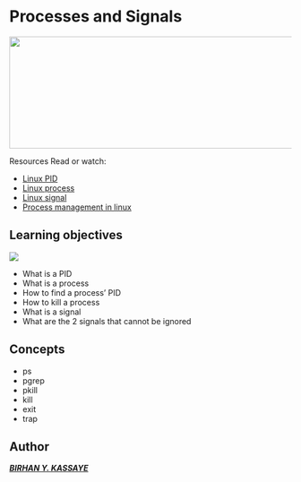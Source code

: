 # Processes and Signals

<img src="https://encrypted-tbn0.gstatic.com/images?q=tbn:ANd9GcTut5yErUeLO1rTf6pN2Rm0dVsyvhcUaR4JjQ&usqp=CAU" width="900" height="200">

Resources
Read or watch:

- [Linux PID](http://www.linfo.org/pid.html)
- [Linux process](https://www.thegeekstuff.com/2012/03/linux-processes-environment/)
- [Linux signal](educative.io/answers/what-are-linux-signals)
- [Process management in linux](https://www.digitalocean.com/community/tutorials/process-management-in-linux)

## Learning objectives

<img src="https://encrypted-tbn0.gstatic.com/images?q=tbn:ANd9GcS2IGNY1510ti20qyQrUxMG9KuXz41hnaTfXw&usqp=CAU">

* What is a PID
* What is a process
* How to find a process’ PID
* How to kill a process
* What is a signal
* What are the 2 signals that cannot be ignored

## Concepts

- ps
- pgrep
- pkill
- kill
- exit
- trap

## Author
___[BIRHAN Y. KASSAYE](https://github.com/Innocentsax)___
